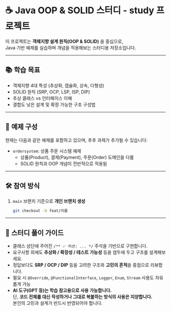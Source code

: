 # ☕ Java OOP & SOLID 스터디 - study 프로젝트

이 프로젝트는 **객체지향 설계 원칙(OOP & SOLID)** 을 중심으로,  
Java 기반 예제를 실습하며 개념을 적용해보는 스터디용 저장소입니다.

---

## 📚 학습 목표

- 객체지향 4대 특성 (추상화, 캡슐화, 상속, 다형성)
- SOLID 원칙 (SRP, OCP, LSP, ISP, DIP)
- 추상 클래스 vs 인터페이스 이해
- 결합도 낮은 설계 및 확장 가능한 구조 구성법

---

## 🧩 예제 구성

현재는 다음과 같은 예제를 포함하고 있으며, 추후 과제가 추가될 수 있습니다:

- `ordersystem`: 상품 주문 시스템 예제
    - 상품(Product), 결제(Payment), 주문(Order) 도메인을 다룸
    - SOLID 원칙과 OOP 개념이 전반적으로 적용됨

---

## 🛠 참여 방식

1. `main` 브랜치 기준으로 **개인 브랜치 생성**
   ```bash
   git checkout -b feat/이름
   
--- 

## 🧠 스터디 풀이 가이드

- 클래스 상단에 주어진 `/** ✅ 미션: ... */` 주석을 기반으로 구현합니다.
- 요구사항 외에도 **추상화 / 확장성 / 테스트 가능성** 등을 염두에 두고 구조를 설계해보세요.
- 정답보다도 **SRP / OCP / DIP** 등을 고려한 구조와 **고민의 흔적**을 중점으로 리뷰합니다.
- 필요 시 `@Override`, `@FunctionalInterface`, `Logger`, `Enum`, `Stream` 사용도 자유롭게 가능
- **AI 도구(GPT 등)는 학습 참고용으로 사용 가능합니다.**  
    단, **코드 전체를 대신 작성하거나 그대로 복붙하는 방식의 사용은 지양합니다.**  
    본인의 고민과 설계가 반드시 반영되어야 합니다.